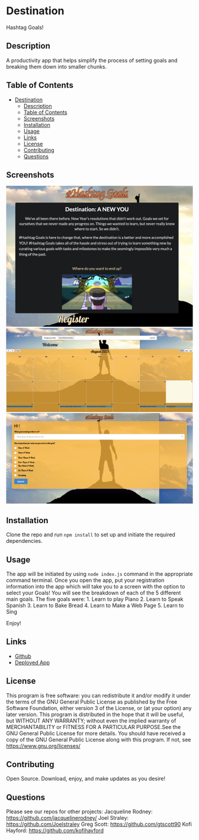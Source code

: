# Destination
  Hashtag Goals! 
 

## Description 

A productivity app that helps simplify the process of setting goals and breaking them down into smaller chunks. 

## Table of Contents


- [Destination](#destination)
  - [Description](#description)
  - [Table of Contents](#table-of-contents)
  - [Screenshots](#screenshots)
  - [Installation](#installation)
  - [Usage](#usage)
  - [Links](#links)
  - [License](#license)
  - [Contributing](#contributing)
  - [Questions](#questions)

## Screenshots

![Homepage](./public/assets/destination-goals-homepage.png)
![Calendar](./public/assets/destination-goals-calendar.png)
![Change Your Goal](./public/assets/destination-goals-change.png)

## Installation 

Clone the repo and run `npm install` to set up and initiate the required dependencies. 

## Usage 

The app will be initiated by using `node index.js` command in the appropriate command terminal. 
Once you open the app, put your registration information into the app which will take you to a screen with the option to select your Goals! 
You will see the breakdown of each of the 5 different main goals.
The five goals were: 
    1. Learn to play Piano
    2. Learn to Speak Spanish
    3. Learn to Bake Bread 
    4. Learn to Make a Web Page 
    5. Learn to Sing

Enjoy! 
## Links

- [Github](https://github.com/gtscott90/Destination-Goals)
- [Deployed App](https://apple-tart-97413.herokuapp.com/)

## License

This program is free software: you can redistribute it and/or modify
it under the terms of the GNU General Public License as published by
the Free Software Foundation, either version 3 of the License, or
(at your option) any later version.
This program is distributed in the hope that it will be useful,
but WITHOUT ANY WARRANTY; without even the implied warranty of
MERCHANTABILITY or FITNESS FOR A PARTICULAR PURPOSE.See the
GNU General Public License for more details.
You should have received a copy of the GNU General Public License
along with this program. If not, see <https://www.gnu.org/licenses/>

## Contributing 

Open Source. Download, enjoy, and make updates as you desire! 

## Questions 

Please see our repos for other projects:
Jacqueline Rodney: <https://github.com/jacquelinerodney/> 
Joel Straley: <https://github.com/Joelstraley>
Greg Scott: <https://github.com/gtscott90>
Kofi Hayford: <https://github.com/kofihayford> 
